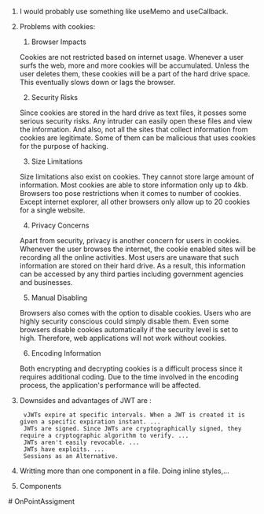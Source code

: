 
1. I would probably use something like useMemo and useCallback.
2. Problems with cookies:
    1. Browser Impacts

    Cookies are not restricted based on internet usage. Whenever a user surfs the web, more and more cookies will be accumulated. Unless the user deletes them, these cookies will be a part of the hard drive space. This eventually slows down or lags the browser.


    2. Security Risks

    Since cookies are stored in the hard drive as text files, it posses some serious security risks. Any intruder can easily open these files and view the information. And also, not all the sites that collect information from cookies are legitimate. Some of them can be malicious that uses cookies for the purpose of hacking. 



    3. Size Limitations

    Size limitations also exist on cookies. They cannot store large amount of information. Most cookies are able to store information only up to 4kb. Browsers too pose restrictions  when it comes to number of cookies. Except internet explorer, all other browsers only allow up to 20 cookies for a single website.


    4. Privacy Concerns

    Apart from security, privacy is another concern for users in cookies. Whenever the user browses the internet, the cookie enabled sites will be recording all the online activities. Most users are unaware that such information are stored on their hard drive. As a result, this information can be accessed by any third parties including government agencies and businesses. 


    5. Manual Disabling

    Browsers also comes with the option to disable cookies. Users who are highly security conscious could simply disable them. Even some browsers disable cookies automatically if the security level is set to high. Therefore, web applications will not work without cookies.



    6. Encoding Information

    Both encrypting and decrypting cookies is a difficult process since it requires additional coding. Due to the time involved in the encoding process, the application's performance will be affected.


3. Downsides and advantages of JWT are :


        vJWTs expire at specific intervals. When a JWT is created it is given a specific expiration instant. ...
        JWTs are signed. Since JWTs are cryptographically signed, they require a cryptographic algorithm to verify. ...
        JWTs aren't easily revocable. ...
        JWTs have exploits. ...
        Sessions as an Alternative.

4. Writting more than one component in a file. Doing inline styles,...

5. Components



#   O n P o i n t A s s i g m e n t  
 